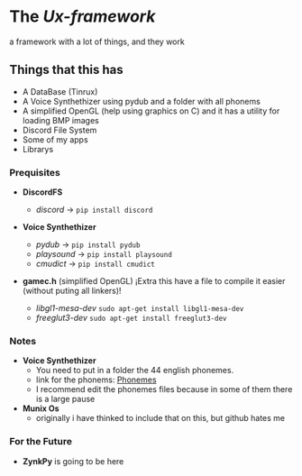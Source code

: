 # The _Ux-framework_
a framework with a lot of things, and they work
## Things that this has
- A DataBase (Tinrux)
- A Voice Synthethizer using pydub and a folder with all phonems
- A simplified OpenGL (help using graphics on C) and it has a utility for loading BMP images
- Discord File System
- Some of my apps
- Librarys

### Prequisites

- **DiscordFS**
	- *discord* → ```pip install discord```

- **Voice Synthethizer**
	- *pydub* → ```pip install pydub```
	- *playsound* → ```pip install playsound```
	- *cmudict* → ```pip install cmudict```
- **gamec.h** (simplified OpenGL) ¡Extra this have a file to compile it easier (without puting all linkers)!
	- *libgl1-mesa-dev* ```sudo apt-get install libgl1-mesa-dev```
	- *freeglut3-dev* ```sudo apt-get install freeglut3-dev```


### Notes
- **Voice Synthethizer**
	- You need to put in a folder the 44 english phonemes.
	- link for the phonems: <a href="https://github.com/moh3n9595/phonemes-dataset">Phonemes</a>
	- I recommend edit the phonemes files because in some of them there is a large pause
- **Munix Os**
	- originally i have thinked to include that on this, but github hates me

### For the Future

- **ZynkPy** is going to be here

